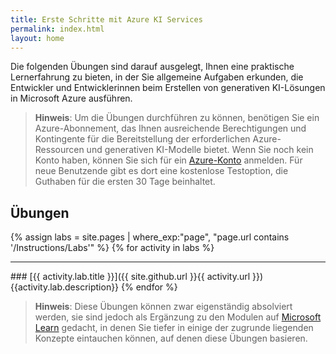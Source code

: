 ```yaml
---
title: Erste Schritte mit Azure KI Services
permalink: index.html
layout: home
---
```


Die folgenden Übungen sind darauf ausgelegt, Ihnen eine praktische Lernerfahrung zu bieten, in der Sie allgemeine Aufgaben erkunden, die Entwickler und Entwicklerinnen beim Erstellen von generativen KI-Lösungen in Microsoft Azure ausführen.

> **Hinweis**: Um die Übungen durchführen zu können, benötigen Sie ein Azure-Abonnement, das Ihnen ausreichende Berechtigungen und Kontingente für die Bereitstellung der erforderlichen Azure-Ressourcen und generativen KI-Modelle bietet. Wenn Sie noch kein Konto haben, können Sie sich für ein [Azure-Konto](https://azure.microsoft.com/free) anmelden. Für neue Benutzende gibt es dort eine kostenlose Testoption, die Guthaben für die ersten 30 Tage beinhaltet.

## Übungen

{% assign labs = site.pages | where_exp:"page", "page.url contains '/Instructions/Labs'" %} {% for activity in labs  %}
<hr>
### [{{ activity.lab.title }}]({{ site.github.url }}{{ activity.url }}) {{activity.lab.description}} {% endfor %}

> **Hinweis**: Diese Übungen können zwar eigenständig absolviert werden, sie sind jedoch als Ergänzung zu den Modulen auf [Microsoft Learn](https://learn.microsoft.com/training/paths/get-started-azure-ai/) gedacht, in denen Sie tiefer in einige der zugrunde liegenden Konzepte eintauchen können, auf denen diese Übungen basieren.

